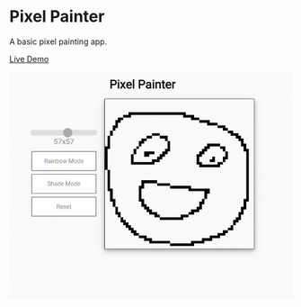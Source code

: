 # Pixel Painter

A basic pixel painting app.

[Live Demo](https://robsassack.github.io/pixel-painter/)

![Screenshot of painting app](./screenshot.png)
